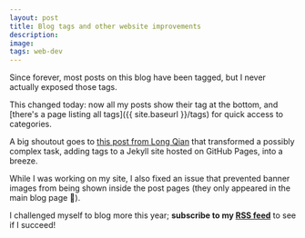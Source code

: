 ```yaml
---
layout: post
title: Blog tags and other website improvements
description:
image:
tags: web-dev
---
```

Since forever, most posts on this blog have been tagged, but I never actually exposed those tags.

This changed today: now all my posts show their tag at the bottom, and [there's a page listing all tags]({{ site.baseurl }}/tags) for quick access to categories.

A big shoutout goes to [this post from Long Qian](https://longqian.me/2017/02/09/github-jekyll-tag/) that transformed a possibly complex task, adding tags to a Jekyll site hosted on GitHub Pages, into a breeze.

While I was working on my site, I also fixed an issue that prevented banner images from being shown inside the post pages (they only appeared in the main blog page 😬).

I challenged myself to blog more this year; **subscribe to my [RSS feed](https://cdf1982.com/feed.xml)** to see if I succeed!
